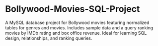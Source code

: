 # Bollywood-Movies-SQL-Project
A MySQL database project for Bollywood movies featuring normalized tables for genres and movies. Includes sample data and a query ranking movies by IMDb rating and box office revenue. Ideal for learning SQL design, relationships, and ranking queries.
